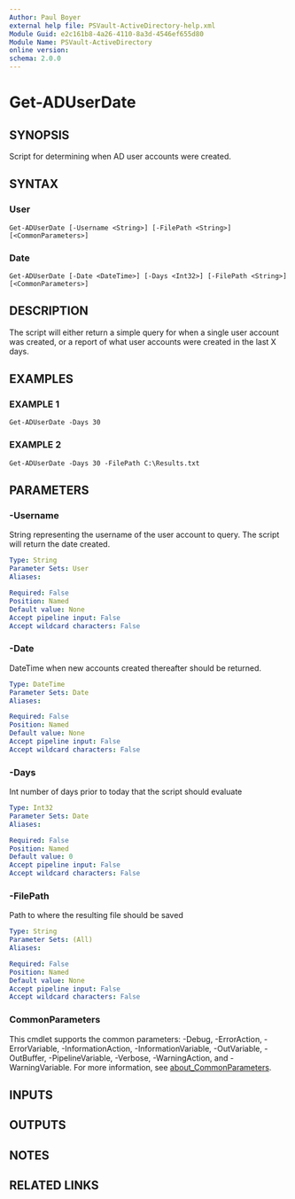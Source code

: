 ```yaml
---
Author: Paul Boyer
external help file: PSVault-ActiveDirectory-help.xml
Module Guid: e2c161b8-4a26-4110-8a3d-4546ef655d80
Module Name: PSVault-ActiveDirectory
online version:
schema: 2.0.0
---
```


# Get-ADUserDate

## SYNOPSIS
Script for determining when AD user accounts were created.

## SYNTAX

### User
```
Get-ADUserDate [-Username <String>] [-FilePath <String>] [<CommonParameters>]
```

### Date
```
Get-ADUserDate [-Date <DateTime>] [-Days <Int32>] [-FilePath <String>] [<CommonParameters>]
```

## DESCRIPTION
The script will either return a simple query for when a single user account was created, or a report
of what user accounts were created in the last X days.

## EXAMPLES

### EXAMPLE 1
```
Get-ADUserDate -Days 30
```

### EXAMPLE 2
```
Get-ADUserDate -Days 30 -FilePath C:\Results.txt
```

## PARAMETERS

### -Username
String representing the username of the user account to query.
The script will return the date created.

```yaml
Type: String
Parameter Sets: User
Aliases:

Required: False
Position: Named
Default value: None
Accept pipeline input: False
Accept wildcard characters: False
```

### -Date
DateTime when new accounts created thereafter should be returned.

```yaml
Type: DateTime
Parameter Sets: Date
Aliases:

Required: False
Position: Named
Default value: None
Accept pipeline input: False
Accept wildcard characters: False
```

### -Days
Int number of days prior to today that the script should evaluate

```yaml
Type: Int32
Parameter Sets: Date
Aliases:

Required: False
Position: Named
Default value: 0
Accept pipeline input: False
Accept wildcard characters: False
```

### -FilePath
Path to where the resulting file should be saved

```yaml
Type: String
Parameter Sets: (All)
Aliases:

Required: False
Position: Named
Default value: None
Accept pipeline input: False
Accept wildcard characters: False
```

### CommonParameters
This cmdlet supports the common parameters: -Debug, -ErrorAction, -ErrorVariable, -InformationAction, -InformationVariable, -OutVariable, -OutBuffer, -PipelineVariable, -Verbose, -WarningAction, and -WarningVariable. For more information, see [about_CommonParameters](http://go.microsoft.com/fwlink/?LinkID=113216).

## INPUTS

## OUTPUTS

## NOTES

## RELATED LINKS

